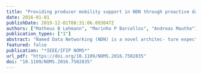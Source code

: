 ```yaml
---
title: "Providing producer mobility support in NDN through proactive data replication"
date: 2016-01-01
publishDate: 2019-12-01T08:31:06.093047Z
authors: ["Matheus B Lehmann", "Marinho P Barcellos", "Andreas Mauthe"]
publication_types: ["1"]
abstract: "Named Data Networking (NDN) is a novel architec- ture expected to overcome limitations of the current Internet. User mobility is one of the most relevant limitations to be addressed. NDN supports consumer mobility by design but fails to offer the same level of support for producer mobility. Existing approaches to extend NDN are host-centric, which conflicts with NDN principles, and provide limited support for producer mobility. This paper proposes a content-centric strategy that replicates and pushes objects proactively, and unlike previous approaches, takes full advantage of NDN routing and caching features. We compare the proposed strategy with default NDN mechanisms regarding content availability, consumer perfor- mance, and network overhead. The evaluation results indicate that our strategy can increase the hit rate of objects by at least 46% and reduce their retrieval time by over 60%, while not adding significant overhead"
featured: false
publication: "*IEEE/IFIP NOMS*"
url_pdf: "https://doi.org/10.1109/NOMS.2016.7502835"
doi: "10.1109/NOMS.2016.7502835"
---
```


